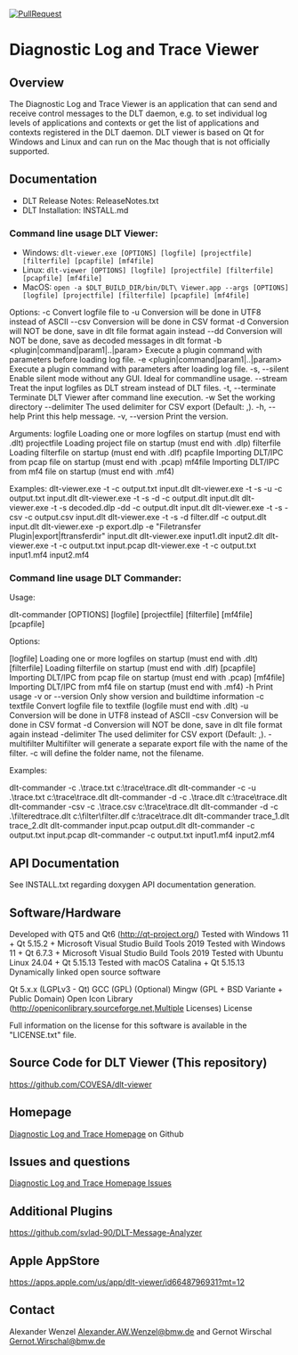 [![PullRequest](https://github.com/COVESA/dlt-viewer/actions/workflows/BuildPR.yml/badge.svg)](https://github.com/COVESA/dlt-viewer/actions/workflows/BuildPR.yml)

# Diagnostic Log and Trace Viewer

## Overview

The Diagnostic Log and Trace Viewer is an application that can send and receive control messages to the DLT daemon, e.g. to set individual log levels of applications and contexts or get the list of applications and contexts registered in the DLT daemon. DLT viewer is based on Qt for Windows and Linux and can run on the Mac though that is not officially supported.

## Documentation

+ DLT Release Notes: ReleaseNotes.txt
+ DLT Installation: INSTALL.md

### Command line usage DLT Viewer:

+ Windows: `dlt-viewer.exe [OPTIONS] [logfile] [projectfile] [filterfile] [pcapfile] [mf4file]`
+ Linux: `dlt-viewer [OPTIONS] [logfile] [projectfile] [filterfile] [pcapfile] [mf4file]`
+ MacOS: `open -a $DLT_BUILD_DIR/bin/DLT\ Viewer.app --args [OPTIONS] [logfile] [projectfile] [filterfile] [pcapfile] [mf4file]`

Options:
  -c <textfile>                           Convert logfile file to <textfile>
  -u                                      Conversion will be done in UTF8
                                          instead of ASCII
  --csv                                   Conversion will be done in CSV format
  -d                                      Conversion will NOT be done, save in
                                          dlt file format again instead
  --dd                                    Conversion will NOT be done, save as
                                          decoded messages in dlt format
  -b <plugin|command|param1|..|param<n>>  Execute a plugin command with <n>
                                          parameters before loading log file.
  -e <plugin|command|param1|..|param<n>>  Execute a plugin command with <n>
                                          parameters after loading log file.
  -s, --silent                            Enable silent mode without any GUI.
                                          Ideal for commandline usage.
  --stream                                Treat the input logfiles as DLT
                                          stream instead of DLT files.
  -t, --terminate                         Terminate DLT Viewer after command
                                          line execution.
  -w <workingdirectory>                   Set the working directory
  --delimiter <character>                 The used delimiter for CSV export
                                          (Default: ,).
  -h, --help                              Print this help message.
  -v, --version                           Print the version.

Arguments:
  logfile                                 Loading one or more logfiles on
                                          startup (must end with .dlt)
  projectfile                             Loading project file on startup (must
                                          end with .dlp)
  filterfile                              Loading filterfile on startup (must
                                          end with .dlf)
  pcapfile                                Importing DLT/IPC from pcap file on
                                          startup (must end with .pcap)
  mf4file                                 Importing DLT/IPC from mf4 file on
                                          startup (must end with .mf4)


Examples:
  dlt-viewer.exe -t -c output.txt input.dlt
  dlt-viewer.exe -t -s -u -c output.txt input.dlt
  dlt-viewer.exe -t -s -d -c output.dlt input.dlt
  dlt-viewer.exe -t -s decoded.dlp -dd -c output.dlt input.dlt 
  dlt-viewer.exe -t -s -csv -c output.csv input.dlt
  dlt-viewer.exe -t -s -d filter.dlf -c output.dlt input.dlt
  dlt-viewer.exe -p export.dlp -e "Filetransfer Plugin|export|ftransferdir" input.dlt
  dlt-viewer.exe input1.dlt input2.dlt
  dlt-viewer.exe -t -c output.txt input.pcap
  dlt-viewer.exe -t -c output.txt input1.mf4 input2.mf4

### Command line usage DLT Commander:

Usage:

 dlt-commander [OPTIONS] [logfile] [projectfile] [filterfile] [mf4file] [pcapfile]

Options:

 [logfile]	Loading one or more logfiles on startup (must end with .dlt)
 [filterfile]	Loading filterfile on startup (must end with .dlf)
 [pcapfile]	Importing DLT/IPC from pcap file on startup (must end with .pcap)
 [mf4file]	Importing DLT/IPC from mf4 file on startup (must end with .mf4)
 -h 	 Print usage
 -v or --version	Only show version and buildtime information
 -c textfile	Convert logfile file to textfile (logfile must end with .dlt)
 -u	Conversion will be done in UTF8 instead of ASCII
 -csv	Conversion will be done in CSV format
 -d	Conversion will NOT be done, save in dlt file format again instead
 -delimiter <character>	The used delimiter for CSV export (Default: ,).
 -multifilter	Multifilter will generate a separate export file with the name of the filter.
             	-c will define the folder name, not the filename.

Examples:

 dlt-commander -c .\trace.txt c:\trace\trace.dlt
 dlt-commander -c -u .\trace.txt c:\trace\trace.dlt
 dlt-commander -d -c .\trace.dlt c:\trace\trace.dlt
 dlt-commander -csv -c .\trace.csv c:\trace\trace.dlt
 dlt-commander -d -c .\filteredtrace.dlt c:\filter\filter.dlf c:\trace\trace.dlt
 dlt-commander trace_1.dlt trace_2.dlt
 dlt-commander input.pcap output.dlt
 dlt-commander -c output.txt input.pcap
 dlt-commander -c output.txt input1.mf4 input2.mf4


## API Documentation

See INSTALL.txt regarding doxygen API documentation generation.

## Software/Hardware

Developed with QT5 and Qt6 (http://qt-project.org/)
Tested with Windows 11 + Qt 5.15.2 + Microsoft Visual Studio Build Tools 2019
Tested with Windows 11 + Qt 6.7.3 + Microsoft Visual Studio Build Tools 2019
Tested with Ubuntu Linux 24.04 + Qt 5.15.13
Tested with macOS Catalina + Qt 5.15.13
Dynamically linked open source software

Qt 5.x.x (LGPLv3 - Qt)
GCC (GPL)
(Optional) Mingw (GPL + BSD Variante + Public Domain)
Open Icon Library (http://openiconlibrary.sourceforge.net,Multiple Licenses)
License

Full information on the license for this software is available in the "LICENSE.txt" file.

## Source Code for DLT Viewer (This repository)

https://github.com/COVESA/dlt-viewer 

## Homepage

[Diagnostic Log and Trace Homepage](https://github.com/COVESA/dlt-viewer) on Github

## Issues and questions

[Diagnostic Log and Trace Homepage Issues](https://github.com/COVESA/dlt-viewer/issues)

## Additional Plugins

https://github.com/svlad-90/DLT-Message-Analyzer

## Apple AppStore

https://apps.apple.com/us/app/dlt-viewer/id6648796931?mt=12

## Contact

Alexander Wenzel Alexander.AW.Wenzel@bmw.de and Gernot Wirschal Gernot.Wirschal@bmw.de
